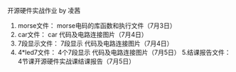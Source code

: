 开源硬件实战作业 by 凌茜
1. morse文件：   morse电码的库函数和执行文件（7月3日）
2. car文件：     car 代码及电路连接图片（7月4日）
3. 7段显示文件：  7段显示 代码及电路连接图片（7月4日）
4. 4*led7文件：  4个7段显示 代码及电路连接图片（7月5日）
5.结课报告文件：  4节课开源硬件实战课结课报告（7月5日）
